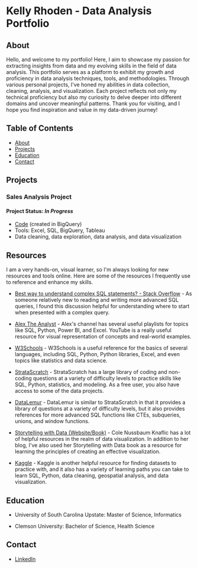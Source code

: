 # Kelly Rhoden - Data Analysis Portfolio

## About
Hello, and welcome to my portfolio! Here, I aim to showcase my passion for extracting insights from data and my evolving skills in the field of data analysis. This portfolio serves as a platform to exhibit my growth and proficiency in data analysis techniques, tools, and methodologies. Through various personal projects, I've honed my abilities in data collection, cleaning, analysis, and visualization. Each project reflects not only my technical proficiency but also my curiosity to delve deeper into different domains and uncover meaningful patterns. Thank you for visiting, and I hope you find inspiration and value in my data-driven journey!

## Table of Contents
* [About](https://github.com/kellyrhoden/kellyrhoden.github.io?tab=readme-ov-file#about)
* [Projects](https://github.com/kellyrhoden/kellyrhoden.github.io?tab=readme-ov-file#projects)
* [Education](https://github.com/kellyrhoden/kellyrhoden.github.io?tab=readme-ov-file#education)
* [Contact](https://github.com/kellyrhoden/kellyrhoden.github.io?tab=readme-ov-file#contact)

## Projects
### Sales Analysis Project
#### Project Status: ***In Progress***
* [Code](https://github.com/kellyrhoden/kellyrhoden.github.io/blob/main/Sales%20Analysis%20Project/data%20exploration.sql) (created in BigQuery)
* Tools: Excel, SQL, BigQuery, Tableau
* Data cleaning, data exploration, data analysis, and data visualization

## Resources
I am a very hands-on, visual learner, so I'm always looking for new resources and tools online. Here are some of the resources I frequently use to reference and enhance my skills.
* [Best way to understand complex SQL statements? - Stack Overflow](https://stackoverflow.com/questions/379062/best-way-to-understand-complex-sql-statements) - As someone relatively new to reading and writing more advanced SQL queries, I found this discussion helpful for understanding where to start when presented with a complex query.
* [Alex The Analyst](https://www.youtube.com/@AlexTheAnalyst/playlists) - Alex's channel has several useful playlists for topics like SQL, Python, Power BI, and Excel. YouTube is a really useful resource for visual representation of concepts and real-world examples.
  
* [W3Schools](https://www.w3schools.com/) - W3Schools is a useful reference for the basics of several languages, including SQL, Python, Python libraries, Excel, and even topics like statistics and data science.
  
* [StrataScratch](https://www.stratascratch.com/) - StrataScratch has a large library of coding and non-coding questions at a variety of difficulty levels to practice skills like SQL, Python, statistics, and modeling. As a free user, you also have access to some of the data projects.
  
* [DataLemur](https://datalemur.com/) - DataLemur is similar to StrataScratch in that it provides a library of questions at a variety of difficulty levels, but it also provides references for more advanced SQL functions like CTEs, subqueries, unions, and window functions.

* [Storytelling with Data (Website/Book)](https://www.storytellingwithdata.com/) - Cole Nussbaum Knaflic has a lot of helpful resources in the realm of data visualization. In addition to her blog, I've also used her Storytelling with Data book as a resource for learning the principles of creating an effective visualization.

*  [Kaggle](https://www.kaggle.com/) - Kaggle is another  helpful resource for finding datasets to practice with, and it also has a variety of learning paths you can take  to learn SQL, Python, data cleaning, geospatial analysis, and data visualization.


## Education
* University of South Carolina Upstate: Master of Science, Informatics
  
* Clemson University: Bachelor of Science, Health Science

## Contact
* [LinkedIn](https://www.linkedin.com/in/kellyrhoden/)
